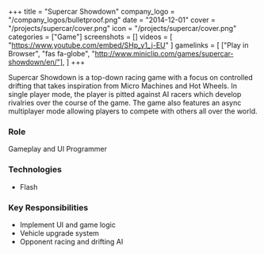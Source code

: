 +++
title = "Supercar Showdown"
company_logo = "/company_logos/bulletproof.png"
date = "2014-12-01"
cover = "/projects/supercar/cover.png"
icon = "/projects/supercar/cover.png"
categories = ["Game"]
screenshots = []
videos = [
    "https://www.youtube.com/embed/SHp_y1_j-EU"
]
gamelinks = [
    ["Play in Browser", "fas fa-globe", "http://www.miniclip.com/games/supercar-showdown/en/"],
]
+++

Supercar Showdown is a top-down racing game with a focus on controlled drifting that takes inspiration from Micro Machines and Hot Wheels. In single player mode, the player is pitted against AI racers which develop rivalries over the course of the game. The game also features an async multiplayer mode allowing players to compete with others all over the world.

### Role
Gameplay and UI Programmer

### Technologies
* Flash

### Key Responsibilities
* Implement UI and game logic
* Vehicle upgrade system
* Opponent racing and drifting AI